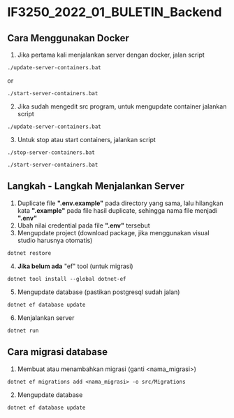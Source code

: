 # IF3250_2022_01_BULETIN_Backend

## Cara Menggunakan Docker

1. Jika pertama kali menjalankan server dengan docker, jalan script

```
./update-server-containers.bat
```

or

```
./start-server-containers.bat
```

2. Jika sudah mengedit src program, untuk mengupdate container jalankan script

```
./update-server-containers.bat
```

3. Untuk stop atau start containers, jalankan script

```
./stop-server-containers.bat
```

```
./start-server-containers.bat
```

## Langkah - Langkah Menjalankan Server

1. Duplicate file **".env.example"** pada directory yang sama, lalu hilangkan kata **".example"** pada file hasil duplicate, sehingga nama file menjadi **".env"**
2. Ubah nilai credential pada file **".env"** tersebut
3. Mengupdate project (download package, jika menggunakan visual studio harusnya otomatis)

```
dotnet restore
```

4. **Jika belum ada** "ef" tool (untuk migrasi)

```
dotnet tool install --global dotnet-ef
```

5. Mengupdate database (pastikan postgresql sudah jalan)

```
dotnet ef database update
```

6. Menjalankan server

```
dotnet run
```

## Cara migrasi database

1. Membuat atau menambahkan migrasi (ganti <nama_migrasi>)

```
dotnet ef migrations add <nama_migrasi> -o src/Migrations
```

2. Mengupdate database

```
dotnet ef database update
```
